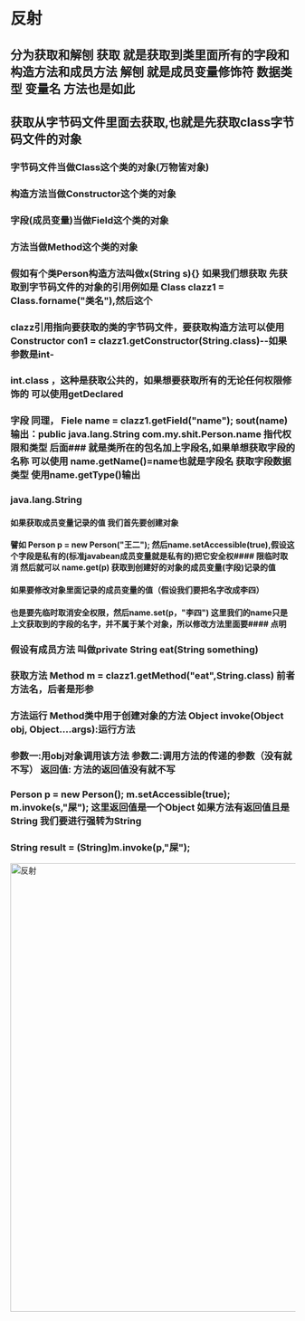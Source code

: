 # 反射


## 分为获取和解刨 获取 就是获取到类里面所有的字段和构造方法和成员方法 解刨 就是成员变量修饰符 数据类型 变量名 方法也是如此
## 获取从字节码文件里面去获取,也就是先获取class字节码文件的对象  
### 字节码文件当做Class这个类的对象(万物皆对象)
### 构造方法当做Constructor这个类的对象
### 字段(成员变量)当做Field这个类的对象
### 方法当做Method这个类的对象




### 假如有个类Person构造方法叫做x(String s){} 如果我们想获取 先获取到字节码文件的对象的引用例如是 Class clazz1 = Class.forname("类名"),然后这个
### clazz引用指向要获取的类的字节码文件，要获取构造方法可以使用 Constructor con1 = clazz1.getConstructor(String.class)--如果参数是int-
### int.class ，这种是获取公共的，如果想要获取所有的无论任何权限修饰的 可以使用getDeclared
### 字段 同理， Fiele name = clazz1.getField("name");  sout(name)  输出：public java.lang.String com.my.shit.Person.name 指代权限和类型  后面### 就是类所在的包名加上字段名,如果单想获取字段的名称 可以使用 name.getName()=name也就是字段名  获取字段数据类型 使用name.getType()输出
### java.lang.String




#### 如果获取成员变量记录的值 我们首先要创建对象
####      譬如  Person p = new Person("王二");  然后name.setAccessible(true),假设这个字段是私有的(标准javabean成员变量就是私有的)把它安全权####      限临时取消  然后就可以 name.get(p) 获取到创建好的对象的成员变量(字段)记录的值
#### 如果要修改对象里面记录的成员变量的值（假设我们要把名字改成李四）
####      也是要先临时取消安全权限，然后name.set(p，"李四") 这里我们的name只是上文获取到的字段的名字，并不属于某个对象，所以修改方法里面要####      点明





### 假设有成员方法 叫做private String eat(String something)
### 获取方法 Method m = clazz1.getMethod("eat",String.class) 前者方法名，后者是形参
### 方法运行 Method类中用于创建对象的方法  Object invoke(Object obj, Object....args):运行方法
### 参数一:用obj对象调用该方法 参数二:调用方法的传递的参数（没有就不写） 返回值: 方法的返回值没有就不写
### Person p = new Person();  m.setAccessible(true);  m.invoke(s,"屎");  这里返回值是一个Object 如果方法有返回值且是String 我们要进行强转为String 
### String result = (String)m.invoke(p,"屎");




<img width="1531" height="793" alt="反射" src="https://github.com/user-attachments/assets/a002bcac-f7fc-4e24-8007-92d11f0db5d6" />
